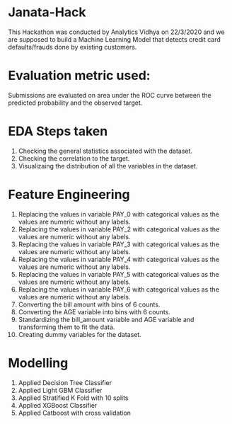 # Janata-Hack
This Hackathon was conducted by Analytics Vidhya on 22/3/2020 and we are supposed to build a Machine Learning Model that detects credit card defaults/frauds done by existing customers.

# Evaluation metric used:

Submissions are evaluated on area under the ROC curve between the predicted probability and the observed target.

# EDA Steps taken

1. Checking the general statistics associated with the dataset.
2. Checking the correlation to the target.
3. Visualizaing the distribution of all the variables in the dataset.


# Feature Engineering

1. Replacing the values in variable PAY_0 with categorical values as the values are numeric without any labels.
2. Replacing the values in variable PAY_2 with categorical values as the values are numeric without any labels.
3. Replacing the values in variable PAY_3 with categorical values as the values are numeric without any labels.
4. Replacing the values in variable PAY_4 with categorical values as the values are numeric without any labels.
5. Replacing the values in variable PAY_5 with categorical values as the values are numeric without any labels.
6. Replacing the values in variable PAY_6 with categorical values as the values are numeric without any labels.
7. Converting the bill amount with bins of 6 counts.
8. Converting the AGE variable into bins with 6 counts.
9. Standardizing the bill_amount variable and AGE variable and transforming them to fit the data.
10. Creating dummy variables for the dataset.

# Modelling

1. Applied Decision Tree Classifier 
2. Applied Light GBM Classifier 
3. Applied Stratified K Fold with 10 splits
4. Applied XGBoost Classifier
5. Applied Catboost with cross validation


